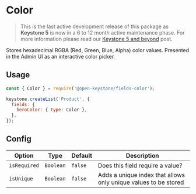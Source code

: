 <!--[meta]
section: api
subSection: field-types
title: Color
[meta]-->

# Color

> This is the last active development release of this package as **Keystone 5** is now in a 6 to 12 month active maintenance phase. For more information please read our [Keystone 5 and beyond](https://github.com/keystonejs/keystone-5/issues/21) post.

Stores hexadecimal RGBA (Red, Green, Blue, Alpha) color values.
Presented in the Admin UI as an interactive color picker.

## Usage

```js
const { Color } = require('@open-keystone/fields-color');

keystone.createList('Product', {
  fields: {
    heroColor: { type: Color },
  },
});
```

## Config

| Option       | Type      | Default | Description                                                     |
| ------------ | --------- | ------- | --------------------------------------------------------------- |
| `isRequired` | `Boolean` | `false` | Does this field require a value?                                |
| `isUnique`   | `Boolean` | `false` | Adds a unique index that allows only unique values to be stored |
